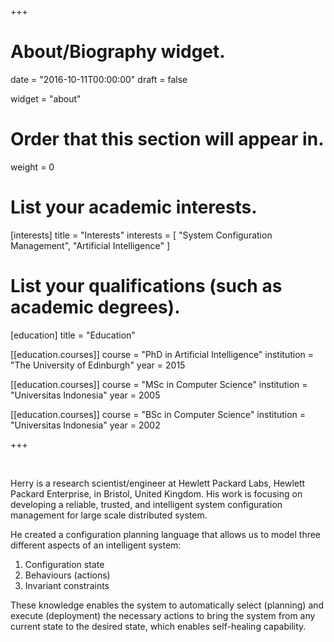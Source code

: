 +++
# About/Biography widget.

date = "2016-10-11T00:00:00"
draft = false

widget = "about"

# Order that this section will appear in.
weight = 0

# List your academic interests.
[interests]
  title = "Interests"
  interests = [
    "System Configuration Management",
    "Artificial Intelligence"
  ]

# List your qualifications (such as academic degrees).
[education]
  title = "Education"

[[education.courses]]
  course = "PhD in Artificial Intelligence"
  institution = "The University of Edinburgh"
  year = 2015

[[education.courses]]
  course = "MSc in Computer Science"
  institution = "Universitas Indonesia"
  year = 2005

[[education.courses]]
  course = "BSc in Computer Science"
  institution = "Universitas Indonesia"
  year = 2002

+++

<br/>

Herry is a research scientist/engineer at Hewlett Packard Labs, Hewlett Packard Enterprise,
in Bristol, United Kingdom. His work is focusing on developing a reliable, trusted, and
intelligent system configuration management for large scale distributed system.

He created a configuration planning language that allows us to model three different
aspects of an intelligent system:

1. Configuration state
2. Behaviours (actions)
3. Invariant constraints

These knowledge enables the system to automatically select (planning) and execute
(deployment) the necessary actions to bring the system from any current state to
the desired state, which enables self-healing capability.
